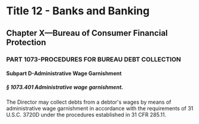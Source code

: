 
# Title 12 - Banks and Banking
## Chapter X—Bureau of Consumer Financial Protection
### PART 1073-PROCEDURES FOR BUREAU DEBT COLLECTION
#### Subpart D-Administrative Wage Garnishment
##### § 1073.401 Administrative wage garnishment.

The Director may collect debts from a debtor's wages by means of administrative wage garnishment in accordance with the requirements of 31 U.S.C. 3720D under the procedures established in 31 CFR 285.11.
